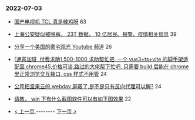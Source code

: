 ### 2022-07-03 
- [国产电视机 TCL 真是辣鸡呀](https://www.v2ex.com/t/863737) 63
- [上海公安疑似被脱裤， 23T 数据， 10 亿居民、报警、疫情相关信息](https://www.v2ex.com/t/863785) 39
- [分享一个美国的豪宅观光 Youtube 频道](https://www.v2ex.com/t/863691) 26
- [[通宵加班, 付费求助] 500-1000 求助帮忙把, 一个 vue3+ts+vite 的脚手架适配至 chrome45,价格可谈,路过的大佬帮下忙吧, 只需要 build 后能在 chrome 里正常浏览交互接口, css 样式不用管](https://www.v2ex.com/t/863679) 24
- [公司把坚果云的 webdav 屏蔽了,是不是只有反向代理可以解?](https://www.v2ex.com/t/863722) 24
- [请教， win 下有什么截图软件可以有如下图效果](https://www.v2ex.com/t/863672) 22 

- [ < 上一页 ](https://github.com/able8/v2ex-hot-record/blob/master/2022-07-02.md) -------- [ 下一页 > ](https://github.com/able8/v2ex-hot-record/blob/master/2022-07-04.md)